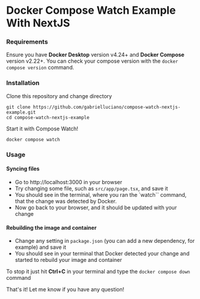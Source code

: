 # Docker Compose Watch Example With NextJS

### Requirements

Ensure you have **Docker Desktop** version v4.24+ and **Docker Compose** version v2.22+. You can check your compose version with the `docker compose version` command.

### Installation

Clone this repository and change directory

```shell
git clone https://github.com/gabrielluciano/compose-watch-nextjs-example.git
cd compose-watch-nextjs-example
```

Start it with Compose Watch!

```shell
docker compose watch
```

### Usage

#### Syncing files

- Go to http://localhost:3000 in your browser
- Try changing some file, such as `src/app/page.tsx`, and save it
- You should see in the terminal, where you ran the `watch`` command, that the change was detected by Docker.
- Now go back to your browser, and it should be updated with your change

#### Rebuilding the image and container

- Change any setting in `package.json` (you can add a new dependency, for example) and save it
- You should see in your terminal that Docker detected your change and started to rebuild your image and container

To stop it just hit **Ctrl+C** in your terminal and type the `docker compose down` command

That's it! Let me know if you have any question!
